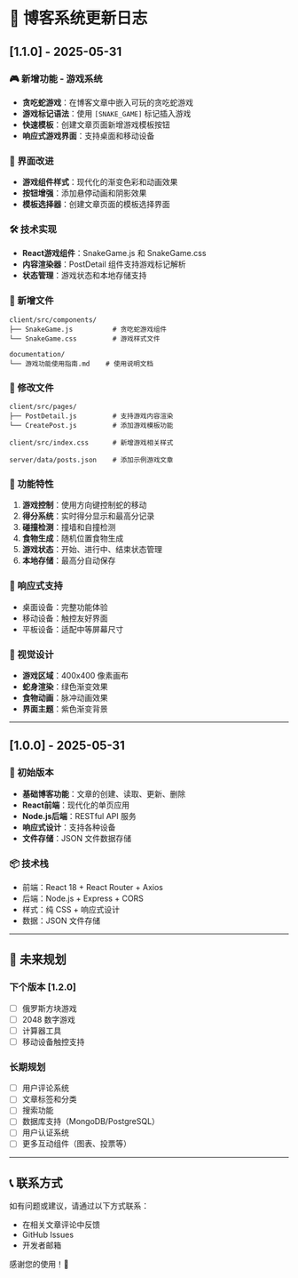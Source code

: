 # 📝 博客系统更新日志

## [1.1.0] - 2025-05-31

### 🎮 新增功能 - 游戏系统
- **贪吃蛇游戏**：在博客文章中嵌入可玩的贪吃蛇游戏
- **游戏标记语法**：使用 `[SNAKE_GAME]` 标记插入游戏
- **快速模板**：创建文章页面新增游戏模板按钮
- **响应式游戏界面**：支持桌面和移动设备

### 🎨 界面改进
- **游戏组件样式**：现代化的渐变色彩和动画效果
- **按钮增强**：添加悬停动画和阴影效果
- **模板选择器**：创建文章页面的模板选择界面

### 🛠 技术实现
- **React游戏组件**：SnakeGame.js 和 SnakeGame.css
- **内容渲染器**：PostDetail 组件支持游戏标记解析
- **状态管理**：游戏状态和本地存储支持

### 📂 新增文件
```
client/src/components/
├── SnakeGame.js          # 贪吃蛇游戏组件
└── SnakeGame.css         # 游戏样式文件

documentation/
└── 游戏功能使用指南.md    # 使用说明文档
```

### 🔧 修改文件
```
client/src/pages/
├── PostDetail.js         # 支持游戏内容渲染
└── CreatePost.js         # 添加游戏模板功能

client/src/index.css      # 新增游戏相关样式

server/data/posts.json    # 添加示例游戏文章
```

### 🎯 功能特性
1. **游戏控制**：使用方向键控制蛇的移动
2. **得分系统**：实时得分显示和最高分记录
3. **碰撞检测**：撞墙和自撞检测
4. **食物生成**：随机位置食物生成
5. **游戏状态**：开始、进行中、结束状态管理
6. **本地存储**：最高分自动保存

### 📱 响应式支持
- 桌面设备：完整功能体验
- 移动设备：触控友好界面
- 平板设备：适配中等屏幕尺寸

### 🎨 视觉设计
- **游戏区域**：400x400 像素画布
- **蛇身渲染**：绿色渐变效果
- **食物动画**：脉冲动画效果
- **界面主题**：紫色渐变背景

---

## [1.0.0] - 2025-05-31

### 🚀 初始版本
- **基础博客功能**：文章的创建、读取、更新、删除
- **React前端**：现代化的单页应用
- **Node.js后端**：RESTful API 服务
- **响应式设计**：支持各种设备
- **文件存储**：JSON 文件数据存储

### 📦 技术栈
- 前端：React 18 + React Router + Axios
- 后端：Node.js + Express + CORS
- 样式：纯 CSS + 响应式设计
- 数据：JSON 文件存储

---

## 🔮 未来规划

### 下个版本 [1.2.0]
- [ ] 俄罗斯方块游戏
- [ ] 2048 数字游戏  
- [ ] 计算器工具
- [ ] 移动设备触控支持

### 长期规划
- [ ] 用户评论系统
- [ ] 文章标签和分类
- [ ] 搜索功能
- [ ] 数据库支持（MongoDB/PostgreSQL）
- [ ] 用户认证系统
- [ ] 更多互动组件（图表、投票等）

---

## 📞 联系方式

如有问题或建议，请通过以下方式联系：
- 在相关文章评论中反馈
- GitHub Issues
- 开发者邮箱

感谢您的使用！🎉
